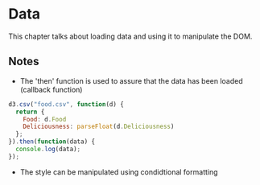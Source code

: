 # Data
This chapter talks about loading data and using it to manipulate the DOM.

## Notes
- The 'then' function is used to assure that the data has been loaded (callback function)

```javascript
d3.csv("food.csv", function(d) {
  return {
    Food: d.Food
    Deliciousness: parseFloat(d.Deliciousness)
  };
}).then(function(data) {
  console.log(data);
});
```
- The style can be manipulated using condidtional formatting
